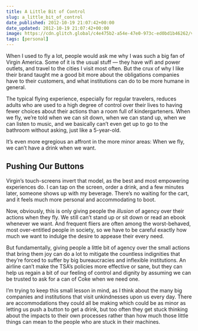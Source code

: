 ```yaml
---
title: A Little Bit of Control
slug: a_little_bit_of_control
date_published: 2012-10-19 21:07:42+00:00
date_updated: 2012-10-19 21:07:42+00:00
image: https://cdn.glitch.global/c4e475b2-a54e-47e0-973c-ed0bd1b46262/virgin-america.jpg?v=1670798419785
tags: [personal]
---
```

When I used to fly a lot, people would ask me why I was such a big fan of Virgin America. Some of it is the usual stuff — they have wifi and power outlets, and travel to the cities I visit most often. But the crux of why I like their brand taught me a good bit more about the obligations companies have to their customers, and what institutions can do to be more humane in general.

The typical flying experience, especially for regular travelers, reduces adults who are used to a high degree of control over their lives to having fewer choices about their actions than a room full of kindergarteners. When we fly, we’re told when we can sit down, when we can stand up, when we can listen to music, and we basically can’t even get up to go to the bathroom without asking, just like a 5-year-old.

It’s even more egregious an affront in the more minor areas: When we fly, we can’t have a drink when we want.

## Pushing Our Buttons

Virgin’s touch-screens invert that model, as the best and most empowering experiences do. I can tap on the screen, order a drink, and a few minutes later, someone shows up with my beverage. There’s no waiting for the cart, and it feels much more personal and accommodating to boot.

Now, obviously, this is only giving people the *illusion* of agency over their actions when they fly. We still can’t stand up or sit down or read an ebook whenever we want. And frequent fliers are often among the worst-behaved, most over-entitled people in society, so we have to be careful exactly how much we want to indulge the desire to appease their every need.

But fundamentally, giving people a little bit of agency over the small actions that bring them joy can do a lot to mitigate the countless indignities that they’re forced to suffer by big bureaucracies and inflexible institutions. An airline can’t make the TSA’s policies more effective or sane, but they can help us regain a bit of our feeling of control and dignity by assuming we can be trusted to ask for a can of Coke when we need one.

I’m trying to keep this small lesson in mind, as I think about the many big companies and institutions that visit unkindnesses upon us every day. There are accommodations they could all be making which could be as minor as letting us push a button to get a drink, but too often they get stuck thinking about the impacts to their own processes rather than how much those little things can mean to the people who are stuck in their machines.
